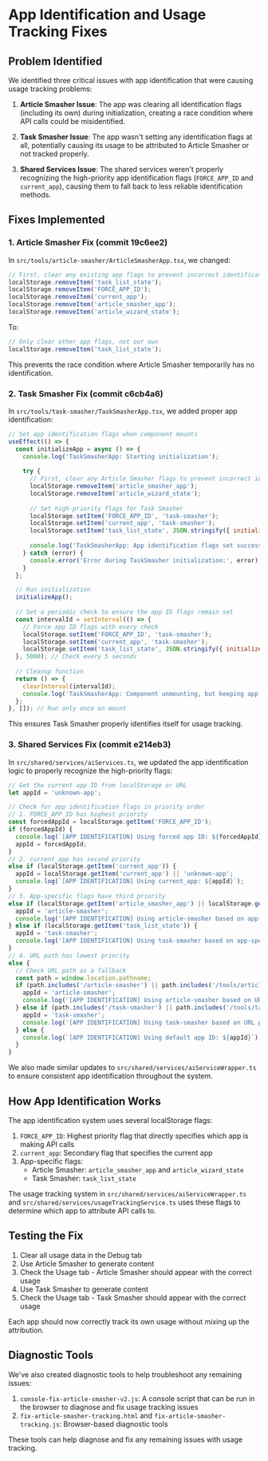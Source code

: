 # App Identification and Usage Tracking Fixes

## Problem Identified

We identified three critical issues with app identification that were causing usage tracking problems:

1. **Article Smasher Issue**: The app was clearing all identification flags (including its own) during initialization, creating a race condition where API calls could be misidentified.

2. **Task Smasher Issue**: The app wasn't setting any identification flags at all, potentially causing its usage to be attributed to Article Smasher or not tracked properly.

3. **Shared Services Issue**: The shared services weren't properly recognizing the high-priority app identification flags (`FORCE_APP_ID` and `current_app`), causing them to fall back to less reliable identification methods.

## Fixes Implemented

### 1. Article Smasher Fix (commit 19c6ee2)

In `src/tools/article-smasher/ArticleSmasherApp.tsx`, we changed:

```javascript
// First, clear any existing app flags to prevent incorrect identification
localStorage.removeItem('task_list_state');
localStorage.removeItem('FORCE_APP_ID');
localStorage.removeItem('current_app');
localStorage.removeItem('article_smasher_app');
localStorage.removeItem('article_wizard_state');
```

To:

```javascript
// Only clear other app flags, not our own
localStorage.removeItem('task_list_state');
```

This prevents the race condition where Article Smasher temporarily has no identification.

### 2. Task Smasher Fix (commit c6cb4a6)

In `src/tools/task-smasher/TaskSmasherApp.tsx`, we added proper app identification:

```javascript
// Set app identification flags when component mounts
useEffect(() => {
  const initializeApp = async () => {
    console.log('TaskSmasherApp: Starting initialization');
    
    try {
      // First, clear any Article Smasher flags to prevent incorrect identification
      localStorage.removeItem('article_smasher_app');
      localStorage.removeItem('article_wizard_state');
      
      // Set high-priority flags for Task Smasher
      localStorage.setItem('FORCE_APP_ID', 'task-smasher');
      localStorage.setItem('current_app', 'task-smasher');
      localStorage.setItem('task_list_state', JSON.stringify({ initialized: true }));
      
      console.log('TaskSmasherApp: App identification flags set successfully');
    } catch (error) {
      console.error('Error during TaskSmasher initialization:', error);
    }
  };

  // Run initialization
  initializeApp();
  
  // Set a periodic check to ensure the app ID flags remain set
  const intervalId = setInterval(() => {
    // Force app ID flags with every check
    localStorage.setItem('FORCE_APP_ID', 'task-smasher');
    localStorage.setItem('current_app', 'task-smasher');
    localStorage.setItem('task_list_state', JSON.stringify({ initialized: true }));
  }, 5000); // Check every 5 seconds
  
  // Cleanup function
  return () => {
    clearInterval(intervalId);
    console.log('TaskSmasherApp: Component unmounting, but keeping app ID flags');
  };
}, []); // Run only once on mount
```

This ensures Task Smasher properly identifies itself for usage tracking.

### 3. Shared Services Fix (commit e214eb3)

In `src/shared/services/aiServices.ts`, we updated the app identification logic to properly recognize the high-priority flags:

```javascript
// Get the current app ID from localStorage or URL
let appId = 'unknown-app';

// Check for app identification flags in priority order
// 1. FORCE_APP_ID has highest priority
const forcedAppId = localStorage.getItem('FORCE_APP_ID');
if (forcedAppId) {
  console.log(`[APP IDENTIFICATION] Using forced app ID: ${forcedAppId}`);
  appId = forcedAppId;
}
// 2. current_app has second priority
else if (localStorage.getItem('current_app')) {
  appId = localStorage.getItem('current_app') || 'unknown-app';
  console.log(`[APP IDENTIFICATION] Using current_app: ${appId}`);
}
// 3. App-specific flags have third priority
else if (localStorage.getItem('article_smasher_app') || localStorage.getItem('article_wizard_state')) {
  appId = 'article-smasher';
  console.log('[APP IDENTIFICATION] Using article-smasher based on app-specific flags');
} else if (localStorage.getItem('task_list_state')) {
  appId = 'task-smasher';
  console.log('[APP IDENTIFICATION] Using task-smasher based on app-specific flags');
}
// 4. URL path has lowest priority
else {
  // Check URL path as a fallback
  const path = window.location.pathname;
  if (path.includes('/article-smasher') || path.includes('/tools/article-smasher')) {
    appId = 'article-smasher';
    console.log('[APP IDENTIFICATION] Using article-smasher based on URL path');
  } else if (path.includes('/task-smasher') || path.includes('/tools/task-smasher')) {
    appId = 'task-smasher';
    console.log('[APP IDENTIFICATION] Using task-smasher based on URL path');
  } else {
    console.log(`[APP IDENTIFICATION] Using default app ID: ${appId}`);
  }
}
```

We also made similar updates to `src/shared/services/aiServiceWrapper.ts` to ensure consistent app identification throughout the system.

## How App Identification Works

The app identification system uses several localStorage flags:

1. `FORCE_APP_ID`: Highest priority flag that directly specifies which app is making API calls
2. `current_app`: Secondary flag that specifies the current app
3. App-specific flags:
   - Article Smasher: `article_smasher_app` and `article_wizard_state`
   - Task Smasher: `task_list_state`

The usage tracking system in `src/shared/services/aiServiceWrapper.ts` and `src/shared/services/usageTrackingService.ts` uses these flags to determine which app to attribute API calls to.

## Testing the Fix

1. Clear all usage data in the Debug tab
2. Use Article Smasher to generate content
3. Check the Usage tab - Article Smasher should appear with the correct usage
4. Use Task Smasher to generate content
5. Check the Usage tab - Task Smasher should appear with the correct usage

Each app should now correctly track its own usage without mixing up the attribution.

## Diagnostic Tools

We've also created diagnostic tools to help troubleshoot any remaining issues:

1. `console-fix-article-smasher-v2.js`: A console script that can be run in the browser to diagnose and fix usage tracking issues
2. `fix-article-smasher-tracking.html` and `fix-article-smasher-tracking.js`: Browser-based diagnostic tools

These tools can help diagnose and fix any remaining issues with usage tracking.